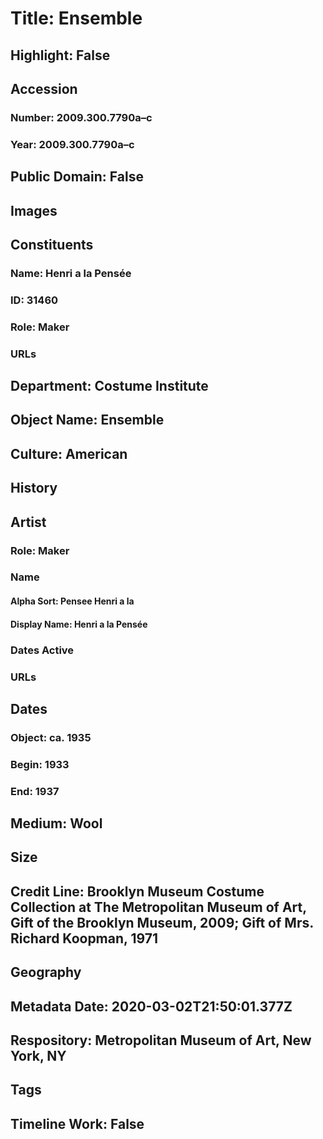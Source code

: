 # Title: Ensemble
## Highlight: False
## Accession
### Number: 2009.300.7790a–c
### Year: 2009.300.7790a–c
## Public Domain: False
## Images
## Constituents
### Name: Henri a la Pensée
### ID: 31460
### Role: Maker
### URLs
## Department: Costume Institute
## Object Name: Ensemble
## Culture: American
## History
## Artist
### Role: Maker
### Name
#### Alpha Sort: Pensee Henri a la
#### Display Name: Henri a la Pensée
### Dates Active
### URLs
## Dates
### Object: ca. 1935
### Begin: 1933
### End: 1937
## Medium: Wool
## Size
## Credit Line: Brooklyn Museum Costume Collection at The Metropolitan Museum of Art, Gift of the Brooklyn Museum, 2009; Gift of Mrs. Richard Koopman, 1971
## Geography
## Metadata Date: 2020-03-02T21:50:01.377Z
## Respository: Metropolitan Museum of Art, New York, NY
## Tags
## Timeline Work: False